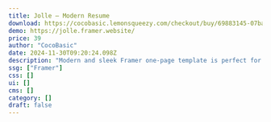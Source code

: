 ```yaml
---
title: Jolle — Modern Resume
download: https://cocobasic.lemonsqueezy.com/checkout/buy/69883145-07ba-4446-85a7-7632412965db
demo: https://jolle.framer.website/
price: 39
author: "CocoBasic"
date: 2024-11-30T09:20:24.098Z
description: "Modern and sleek Framer one-page template is perfect for anyone looking to showcase their resume, CV or personal portfolio. Clean and creative design makes it easy for visitors to navigate and to find the information they are looking for."
ssg: ["Framer"]
css: []
ui: []
cms: []
category: []
draft: false
---
```

